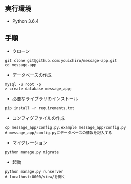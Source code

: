 ## 実行環境

- Python 3.6.4

## 手順

- クローン

```
git clone git@github.com:youichiro/message-app.git
cd message-app
```

- データベースの作成

```
mysql -u root -p
> create database message_app;
```

- 必要なライブラリのインストール

```
pip install -r requirements.txt
```

- コンフィグファイルの作成

```
cp message_app/config.py.example message_app/config.py
# message_app/config.pyにデータベースの情報を記入する
```

- マイグレーション

```
python manage.py migrate
```

- 起動

```
python manage.py runserver
# localhost:8000/view/を開く
```
